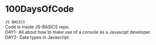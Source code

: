 # 100DaysOfCode
`JS BASICS`  
Code is inside JS-BASICS repo.  
DAY1- All about how to make use of a console as a Javascipt developer.  
DAY2- Data types in Javascript.
